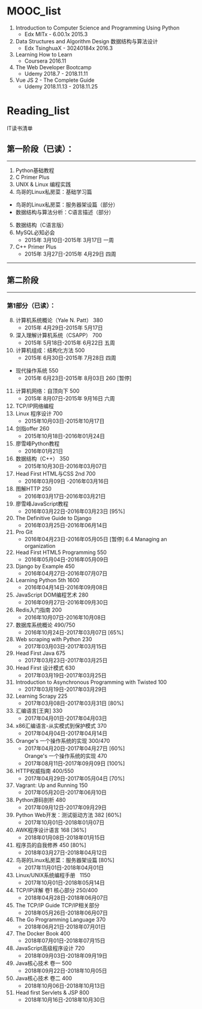 # MOOC_list
1. Introduction to Computer Science and Programming Using Python    
    - Edx    MITx -  6.00.1x   2015.3
2. Data Structures and Algorithm Design 数据结构与算法设计    
    - Edx    TsinghuaX -  30240184x    2016.3
3. Learning How to Learn    
    - Coursera    2016.11
4. The Web Developer Bootcamp    
    - Udemy  2018.7 - 2018.11.11
5. Vue JS 2 - The Complete Guide    
    - Udemy  2018.11.13 - 2018.11.25

# Reading_list
IT读书清单

## 第一阶段（已读）：
----------
1. Python基础教程
2. C Primer Plus
3. UNIX & Linux 编程实践
4. 鸟哥的Linux私房菜：基础学习篇  
- 鸟哥的Linux私房菜：服务器架设篇（部分）   
- 数据结构与算法分析：C语言描述（部分）  
5. 数据结构（C语言版）
6. MySQL必知必会
    - 2015年 3月10日-2015年 3月17日 一周
7. C++ Primer Plus  
    - 2015年 3月27日-2015年 4月29日 四周   
    
----------

## 第二阶段
----------
### 第1部分（已读）：
8. 计算机系统概论（Yale N. Patt） 380                             
    - 2015年 4月29日-2015年 5月17日
9. 深入理解计算机系统（CSAPP）  700                             
    - 2015年 5月18日-2015年 6月22日 五周
10. 计算机组成：结构化方法           500                             
    - 2015年 6月30日-2015年 7月28日 四周  
- 现代操作系统                               550   
    - 2015年 6月23日-2015年 8月03日 260 [暂停]
11. 计算机网络：自顶向下              500                             
    - 2015年 8月07日-2015年 9月16日  六周
12. TCP/IP网络编程
13. Linux 程序设计                         700                                
    - 2015年10月03日-2015年10月17日
14. 剑指offer                                  260                            
    - 2015年10月18日-2016年01月24日
15. 廖雪峰Python教程                                                       
    - 2016年01月21日
16. 数据结构（C++）                    350                        
    - 2015年10月30日-2016年03月07日
17. Head First HTML与CSS 2nd   700                              
    - 2016年03月09日 -2016年03月16日
18. 图解HTTP                                250                             
    - 2016年03月17日-2016年03月21日
19. 廖雪峰JavaScript教程                                                  
    - 2016年03月22日-2016年03月23日    [95%] 
20. The Definitive Guide to Django                                     
    - 2016年03月25日-2016年06月14日    
21. Pro Git                                                                   
    - 2016年04月23日-2016年05月05日    [暂停] 6.4 Managing an organization
22. Head First HTML5 Programming    550                    
    - 2016年05月04日-2016年05月09日
23. Django by Example                450                            
    - 2016年04月27日-2016年07月07日
24. Learning Python 5th 1600    
    - 2016年04月14日-2016年09月08日
25. JavaScript DOM编程艺术        280                            
    - 2016年09月27日-2016年09月30日
26. Redis入门指南                          200                            
    - 2016年10月07日-2016年10月08日
27. 数据库系统概论     490/750     
    - 2016年10月24日-2017年03月07日  [65%]
28. Web scraping with Python      230
    - 2017年03月03日-2017年03月15日
29. Head First Java			  675  
    - 2017年03月23日-2017年03月25日
30. Head First 设计模式			  630 
    - 2017年03月19日-2017年03月25日
31. Introduction to Asynchronous Programming with Twisted   100	
    - 2017年03月19日-2017年03月29日
32. Learning Scrapy			 225
    - 2017年03月08日-2017年03月31日	[80%]
33. 汇编语言[王爽]			      330
    - 2017年04月01日-2017年04月03日
34. x86汇编语言-从实模式到保护模式	 370
    - 2017年04月04日-2017年04月14日
35. Orange's 一个操作系统的实现		300/470
    - 2017年04月20日-2017年04月27日	  [60%]  
    Orange's 一个操作系统的实现		470
    - 2017年08月11日-2017年09月09日	  [100%]
36. HTTP权威指南		400/550
    - 2017年04月29日-2017年05月04日	  [70%]
37. Vagrant: Up and Running		150	
    - 2017年05月20日-2017年06月10日
38. Python源码剖析		480
    - 2017年09月12日-2017年09月29日
39. Python Web开发：测试驱动方法  382    [60%]  
    - 2017年10月01日-2018年01月07日
40. AWK程序设计语言              168     [36%]		   
    - 2018年01月08日-2018年01月15日   
41. 程序员的自我修养			 450	 [80%]     
    - 2018年03月27日-2018年04月12日
42. 鸟哥的Linux私房菜：服务器架设篇      [80%]   
    - 2017年11月01日-2018年04月01日
43. Linux/UNIX系统编程手册    1150     
    - 2017年10月01日-2018年05月14日    
44. TCP/IP详解 卷1  核心部分       250/400         
    - 2018年04月28日-2018年06月07日  
45. The TCP/IP Guide  TCP/IP相关部分           
    - 2018年05月26日-2018年06月07日     
46. The Go Programming Language    370    
    - 2018年06月21日-2018年07月01日  
47. The Docker Book                400    
    - 2018年07月01日-2018年07月15日    
48. JavaScript高级程序设计          720    
    - 2018年09月03日-2018年09月19日   
49. Java核心技术  卷一              500      
    - 2018年09月22日-2018年10月05日  
50. Java核心技术  卷二              400      
    - 2018年10月06日-2018年10月13日   
51. Head first Servlets & JSP	   800	    		                 
    - 2018年10月16日-2018年10月30日    
